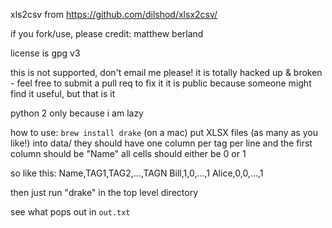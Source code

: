 xls2csv from https://github.com/dilshod/xlsx2csv/

if you fork/use, please credit: matthew berland

license is gpg v3

this is not supported, don't email me please!
it is totally hacked up & broken - feel free to submit a pull req to fix it
it is public because someone might find it useful, but that is it

python 2 only because i am lazy

how to use:
`brew install drake` (on a mac) 
put XLSX files (as many as you like!) into data/
they should have one column per tag per line and the first column should be "Name"
all cells should either be 0 or 1

so like this:
Name,TAG1,TAG2,...,TAGN
Bill,1,0,...,1
Alice,0,0,...,1

then just run "drake" in the top level directory

see what pops out in `out.txt`
